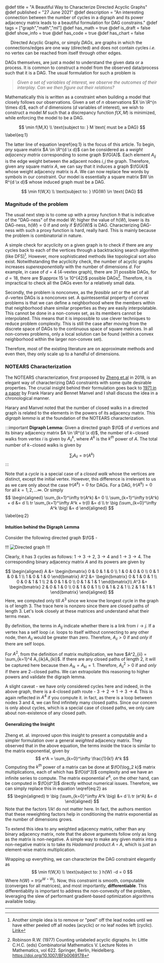 @def title = "A Beautiful Way to Characterize Directed Acyclic Graphs"
@def published = "27 June 2021"
@def description = "An interesting connection between the number of cycles in a digraph and its power adjacency matrix leads to a beautiful formulation for DAG constrains."
@def tags = ["graph","math","ml"]
@def has_math = true
@def is_draft = false
@def show_info = true
@def has_code = true
@def has_chart = false


&emsp; Directed Acyclic Graphs, or simply *DAGs*, are graphs in which the connections/edges are one way (directed) and does not contain cycles *i.e.* no vertex can be reached from itself through other edges. 

DAGs themselves, are just a model to understand the given data or a process. It is common to construct a model from the observed data/process such that it is a DAG. The usual formulation for such a problem is 

> *Given a set of variables of interest, we observe the outcomes of their interplay. Can we then figure out their relations?*

 Mathematically this is written as a constraint when building a model that closely follows our observations. Given a set of $n$ observations $X \in \R^{n \times d}$, each of $d$ dimensions ($d$ variables of interest), we wish to construct a model $M$ such that a discrepancy function $f(X,M)$ is minimized, while enforcing the model to be a DAG.

$$ 
\min f(M,X) \\
\text{subject to: } M \text{ must be a DAG} 
$$\label{eq:1}

The latter line of equation \eqref{eq:1} is the focus of this article. To begin, *any* square matrix $A \in \R^{d \x d}$ can be considered as a *weight adjacency matrix* corresponding to some graph $\fG(A)$. Each element $A_{ij}$ is the edge weight between the adjacent nodes $i, j$ the graph. Therefore, given any square matrix $A$, we can say that it induces a graph $\fG(A)$ whose weight adjacency matrix is $A$. We can now replace few words by symbols in our constraint. Our model is essentially a square matrix $W \in R^{d \x d}$ whose induced graph must be a DAG.

$$ 
\min f(W,X) \\
\text{subject to: } \fG(W) \in \text{ DAG} 
$$

### Magnitude of the problem

The usual next step is to come up with a proxy function $h$ that is indicative of the "DAG-ness" of the model $W$; higher the value of $h(W)$, lower is its DAG-ness, $h(W)=0$ if and only if $\fG(W)$ is DAG. Characterizing DAG-ness with such a proxy function is hard, really hard. This is mainly because the problem is combinatorial in nature. 

A simple check for acyclicity on a given graph is to check if there are any cycles back to each of the vertices through a backtracking search algorithm (like DFS)[^1]. However, more sophisticated methods like topological sort also exist. Notwithstanding the acyclicity check, the number of acyclic graphs increases _superexponentially_ with the number of dimensions $d$. For example, in case of $d=4$ (4-vextex graph), there are 31 possible DAGs, for $d=18$, there are $\approx 15 \x 10^{42}$ possible DAGs[^2]. Therefore, it is impractical to check all the DAGs even for a relatively small data. 

Secondly, the problem is nonconvex, as the _feasible set_ or the set of all $d-$vertex DAGs is a nonconvex set.  A quintessential property of convex problems is that we can define a neighborhood where the members within that neighborhood share similar properties as they are easily interpolatable. This cannot be done in a non-convex set, as its members cannot be interpolated. This means that it is impossible to use clever techniques to reduce problem complexity. This is still the case after moving from the discrete space of DAGs to the continuous space of square matrices. In all non-convex problems, only a local solution can be found (within a convex neighborhood within the larger non-convex set).

Therefore, most of the existing literature are on approximate methods and even then, they only scale up to a handful of dimensions.

### NOTEARS Characterization

The NOTEARS characterization, first proposed by [Zheng et.al](https://arxiv.org/abs/1803.01422) in 2018, is an elegant way of characterizing DAG constraints with some quite desirable properties. The crucial insight behind their formulation goes back to [1971 in a paper](https://dml.cz/handle/10338.dmlcz/126802) by Frank Harary and Bennet Manvel and I shall discuss the idea in a chronological manner.

Harary and Manvel noted that the number of closed walks in a directed graph is related to the elements in the powers of its adjacency matrix. This *digraph lemma* is at the foundation of the NOTEARS characterization. 

:::important
**Digraph Lemma:**
Given a directed graph $\fG$ of $d$ vertices and its binary adjacency matrix $A \in \R^{d \x d}$, the number of $k-$closed walks from vertex $i$ is given by $A^k_{ii}$, where $A^k$ is the $k^{th}$ power of $A$. The total number of $k-$closed walks is given by

$$
\sum_{i} A_{ii} = tr(A^k)
$$
:::

Note that a _cycle_ is a special case of a _closed walk_ whose the vertices are distinct, except the initial vertex. However, this difference is irrelevant to us as we care only about the case $tr(A^k) = 0$ for DAGs. For a DAG, $tr(A^k) = 0$ for all $k=1,2,...\infty$. Or simply 
$$
\begin{aligned}
\sum_{k=1}^\infty tr(A^k) &= 0 \\
\sum_{k=1}^\infty tr(A^k) + d &= d \\
tr  \sum_{k=1}^\infty A^k + tr(I) &= d \\
tr \big (\sum_{k=0}^\infty A^k \big) &= d 
\end{aligned}
$$\label{eq:2}

#### Intuition behind the Digraph Lemma
Consider the following directed graph $\fG$ -

!!!
<img  src="/media/post_images/dag_ex.svg" alt="Directed graph">
!!!

Clearly, it has 3 cycles as follows: $1 \to 3 \to 2$, $3 \to 4$ and $1 \to 3 \to 4$. The corresponding binary adjacency matrix $A$ and its powers are given by

$$
\begin{aligned}
A &= 
\begin{bmatrix}
0 & 0 & 1 & 0 \\
1 & 0 & 0 & 0 \\
0 & 1 & 0 & 1 \\
1 & 0 & 1 & 0
\end{bmatrix} 
A^2 &= 
\begin{bmatrix}
0 & 1 & 0 & 1 \\
0 & 0 & 1 & 1 \\
2 & 0 & 1 & 0 \\
0 & 1 & 1 & 1
\end{bmatrix}\\
A^3 &= 
\begin{bmatrix}
2 & 0 & 1 & 0 \\
0 & 1 & 0 & 1 \\
0 & 1 & 2 & 1 \\
2 & 1 & 1 & 1
\end{bmatrix}
\end{aligned}
$$
Here, we computed only till $A^3$ since we know the longest cycle in the graph is of length 3. The trace here is nonzero since there are closed paths of length 3. Let's look closely at these matrices and understand what their terms mean. 

By definition, the terms in $A_{ij}$ indicate whether there is a link from $i \to j$. If a vertex has a self loop *i.e.* loops to itself without connecting to any other node, then $A_{ii}$ would be greater than zero. Therefore, $A_{ii} > 0$ if and _only_ if there are self loops.

For $A^2$, from the definition of matrix multiplication, we have $A^2_{ii} = \sum_{k=1}^4 A_{ik}A_{ki}$. If there are any closed paths of length 2, it will be captured here because then $A_{ik} = A_{ki} = 1$. Therefore, $A^2_{ii} > 0$ if and _only_ if there are $2-$closed paths. We can extrapolate this reasoning to higher powers and validate the digraph lemma.

A slight caveat - we have only considered cycles here and indeed, in the above graph, there is a 4-closed path route - $3 \to 2 \to 1 \to 3 \to 4$. This is again reflected in $A^4$ if you compute it. in fact, as there is a loop between nodes 3 and 4, we can find infinitely many closed paths. Since our concern is only about cycles, which is a special case of closed paths, we only care about non-existence of any closed path.

#### Generalizing the Insight
Zheng et. al. improved upon this insight to present a computable and a simpler formulation over a general _weighted_ adjacency matrix. They observed that in the above equation, the terms inside the trace is similar to the matrix exponential, given by
$$
e^A = \sum_{k=0}^\infty \frac{1}{k!} A^k
$$ 
Computing the $k^{th}$ power of a matrix can be done at $\fO(\log_2 k)$ matrix multiplications, each of which has $\fO(d^3)$ complexity and we have an infinite series to compute. The matrix exponential $e^A$, on the other hand, can be computed in $\fO(d^3)$ directly without numerical issues. Therefore, we can simply replace this in equation \eqref{eq:2} as
$$
\begin{aligned}
tr \big (\sum_{k=0}^\infty A^k \big) &= d \\
tr (e^A) &= d
\end{aligned}
$$
Note that the factors $1/k!$ do not matter here. In fact, the authors mention that these reweighting factors help in conditioning the matrix exponential as the number of dimensions grows.

To extend this idea to any weighted adjacency matrix, rather than any binary adjacency matrix, note that the above arguments follow only as long as the matrix is non-negative. A simple way to make any given matrix into a non-negative matrix is to take its *Hadamard* product $A \circ A$, which is just an element-wise matrix multiplication. 

Wrapping up everything, we can characterize the DAG constraint elegantly as
$$ 
\min f(W,X) \\
\text{subject to: } h(W) -d = 0
$$
Where $h(W) = tr(e^{W \circ W})$. Now, this constraint is smooth, computable (converges for all matrices), and most importantly, **differentiable**. This differentiablity is important to address the non-convexity of the problem, leveraging the slew of performant gradient-based optimization algorithms available today.

----

[^1]: Another simple idea is to remove or "peel" off the lead nodes until we have either peeled off all nodes (acyclic) or no leaf nodes left (cyclic). [Link](https://www.cs.hmc.edu/~keller/courses/cs60/s98/examples/acyclic/)

[^2]: Robinson R.W. (1977) Counting unlabeled acyclic digraphs. In: Little C.H.C. (eds) Combinatorial Mathematics V. Lecture Notes in Mathematics, vol 622. Springer, Berlin, Heidelberg. https://doi.org/10.1007/BFb0069178
